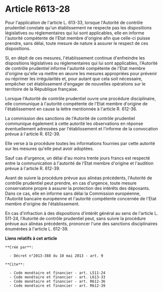 # Article R613-28

Pour l'application de l'article L. 613-33, lorsque l'Autorité de contrôle prudentiel constate qu'un établissement ne respecte
pas les dispositions législatives ou réglementaires qui lui sont applicables, elle en informe l'autorité compétente de l'Etat
membre d'origine afin que celle-ci puisse prendre, sans délai, toute mesure de nature à assurer le respect de ces
dispositions. 

Si, en dépit de ces mesures, l'établissement continue d'enfreindre les dispositions législatives ou réglementaires qui lui
sont applicables, l'Autorité de contrôle prudentiel informe l'autorité compétente de l'Etat membre d'origine qu'elle va
mettre en œuvre les mesures appropriées pour prévenir ou réprimer les irrégularités et, pour autant que cela soit nécessaire,
empêcher cet établissement d'engager de nouvelles opérations sur le territoire de la République française. 

Lorsque l'Autorité de contrôle prudentiel ouvre une procédure disciplinaire, elle communique à l'autorité compétente de
l'Etat membre d'origine de l'établissement en cause la lettre mentionnée à l'article R. 612-36. 

La commission des sanctions de l'Autorité de contrôle prudentiel communique également à cette autorité les observations en
réponse éventuellement adressées par l'établissement et l'informe de la convocation prévue à l'article R. 612-39. 

Elle verse à la procédure toutes les informations fournies par cette autorité sur les mesures qu'elle peut avoir adoptées. 

Sauf cas d'urgence, un délai d'au moins trente jours francs est respecté entre la communication à l'autorité de l'Etat membre
d'origine et l'audition prévue à l'article R. 612-39. 

Avant de suivre la procédure prévue aux alinéas précédents, l'Autorité de contrôle prudentiel peut prendre, en cas d'urgence,
toute mesure conservatoire propre à assurer la protection des intérêts des déposants. Dans ce cas, elle en informe sans délai
la Commission européenne, l'Autorité bancaire européenne et l'autorité compétente concernée de l'Etat membre d'origine de
l'établissement. 

En cas d'infraction à des dispositions d'intérêt général au sens de l'article L. 511-24, l'Autorité de contrôle prudentiel
peut, sans suivre la procédure prévue aux alinéas précédents, prononcer l'une des sanctions disciplinaires énumérées à
l'article L. 612-39.

**Liens relatifs à cet article**

	**Créé par**:

	  - Décret n°2013-388 du 10 mai 2013 - art. 9

	**Cite**:

	  - Code monétaire et financier - art. L511-24
	  - Code monétaire et financier - art. L613-33
	  - Code monétaire et financier - art. R612-36
	  - Code monétaire et financier - art. R612-39
